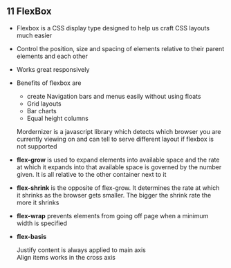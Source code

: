 ## 11 FlexBox
- Flexbox is a CSS display type designed to help us craft CSS layouts much easier
- Control the position, size and spacing of elements relative to their parent elements and each other
- Works great responsively
- Benefits of flexbox are
    - create Navigation bars and menus easily without using floats
    - Grid layouts
    - Bar charts
    - Equal height columns  

    Mordernizer is a javascript library which detects which browser you are currently viewing on and can tell to serve different layout if flexbox is not supported

- **flex-grow**  is used to expand elements into available space and the rate at which it expands into that available space is governed by the number given. It is all relative to the other container next to it
- **flex-shrink** is the opposite of flex-grow. It determines the rate at which it shrinks as the browser gets smaller. The bigger the shrink rate the more it shrinks
- **flex-wrap** prevents elements from going off page when a minimum width is specified 
- **flex-basis** 

    Justify content is always applied to main axis  
    Align items works in the cross axis